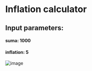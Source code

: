 # Inflation calculator
 ## Input parameters:
#### suma: 1000
#### inflation: 5
![image](https://github.com/user-attachments/assets/c601bfc2-ff38-4063-9ade-15eafa6e8de2)
